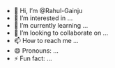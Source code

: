 - 👋 Hi, I’m @Rahul-Gainju
- 👀 I’m interested in ...
- 🌱 I’m currently learning ...
- 💞️ I’m looking to collaborate on ...
- 📫 How to reach me ...
- 😄 Pronouns: ...
- ⚡ Fun fact: ...

<!---
Rahul-Gainju/Rahul-Gainju is a ✨ special ✨ repository because its `README.md` (this file) appears on your GitHub profile.
You can click the Preview link to take a look at your changes.
--->
